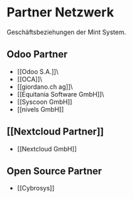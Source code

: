# Partner Netzwerk
Geschäftsbeziehungen der Mint System.

## Odoo Partner

* [[Odoo S.A.]]\
* [[OCA]]\
* [[giordano.ch ag]]\
* [[Equitania Software GmbH]]\
* [[Syscoon GmbH]]
* [[nivels GmbH]]

## [[Nextcloud Partner]]

* [[Nextcloud GmbH]]

## Open Source Partner

* [[Cybrosys]]